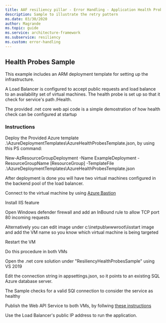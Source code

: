 ```yaml
---
title: AAF resiliency pillar - Error Handling - Application Health Probes
description: Sample to illustrate the retry pattern
ms.date: 03/30/2020
author: Magrande
ms.topic: guide
ms.service: architecture-framework
ms.subservice: resiliency
ms.custom: error-handling
---
```


## Health Probes Sample

This example includes an ARM deployment template for setting up the infrastructure.

A Load Balancer is configured to accept public requests and load balance to an availability set of virtual machines.
The health probe is set up so that it check for service's path /Health.

The provided .net core web api code is a simple demostration of how health check can be configured at startup



### Instructions


Deploy the Provided Azure template .\AzureDeploymentTemplates\AzureHealthProbesTemplate.json, by using this PS command:

New-AzResourceGroupDeployment -Name ExampleDeployment -ResourceGroupName [ResourceGroup] -TemplateFile .\AzureDeploymentTemplates\AzureHealthProbesTemplate.json


After deployment is done you will have two virtual machines configured in the backend pool of the load balancer.

Connect to the virtual machine by using [Azure Bastion](https://docs.microsoft.com/azure/bastion/bastion-connect-vm-rdp)

Install IIS feature

Open Windows defender firewall and add an InBound rule to allow TCP port 80 incoming requests

Alternatively you can edit image under c:\inetpub\wwwroot\iisstart image and add the VM name so you know which virtual machine is being targeted

Restart the VM

Do this procedure in both VMs


Open the .net core solution under "ResiliencyHealthProbesSample" using VS 2019

Edit the connection string in appsettings.json, so it points to an existing SQL Azure database server.

The Sample checks for a valid SQl connection to consider the service as healthy

Publish the Web API Service to both VMs, by follwing [these instructions](https://docs.microsoft.com/en-us/azure-stack/user/azure-stack-dev-start-howto-vm-dotnet?view=azs-2002)

Use the Load Balancer's public IP address to run the application.
